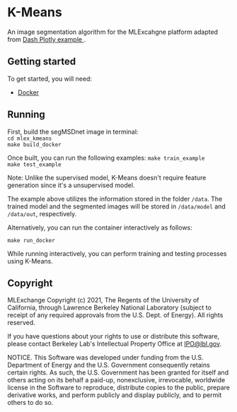 # K-Means

An image segmentation algorithm for the MLExcahgne platform adapted from [Dash Plotly example ](https://github.com/plotly/dash-sample-apps/blob/d96997bd269deb4ff98b810d32694cc48a9cb93e/apps/dash-image-segmentation/trainable_segmentation.py#L130).

## Getting started
To get started, you will need:
  - [Docker](https://docs.docker.com/get-docker/)

## Running
First, build the segMSDnet image in terminal:   
`cd mlex_kmeans`    
`make build_docker`

Once built, you can run the following examples: 
`make train_example`    
`make test_example`

Note: Unlike the supervised model, K-Means doesn't require feature generation since it's a unsupervised model.

The example above utilizes the information stored in the folder `/data`. The trained model and the segmented images will be stored in `/data/model` and `/data/out`, respectively.

Alternatively, you can run the container interactively as follows:
```
make run_docker
```

While running interactively, you can perform training and testing processes using K-Means.

## Copyright
MLExchange Copyright (c) 2021, The Regents of the University of California, through Lawrence Berkeley National Laboratory (subject to receipt of any required approvals from the U.S. Dept. of Energy). All rights reserved.

If you have questions about your rights to use or distribute this software, please contact Berkeley Lab's Intellectual Property Office at IPO@lbl.gov.

NOTICE.  This Software was developed under funding from the U.S. Department of Energy and the U.S. Government consequently retains certain rights.  As such, the U.S. Government has been granted for itself and others acting on its behalf a paid-up, nonexclusive, irrevocable, worldwide license in the Software to reproduce, distribute copies to the public, prepare derivative works, and perform publicly and display publicly, and to permit others to do so.
